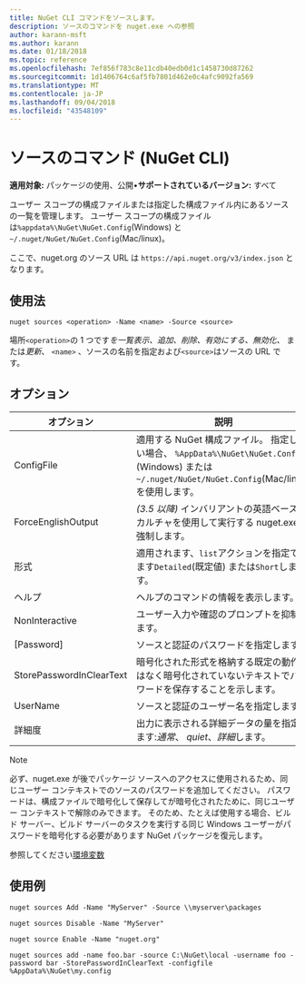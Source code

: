 ```yaml
---
title: NuGet CLI コマンドをソースします。
description: ソースのコマンドを nuget.exe への参照
author: karann-msft
ms.author: karann
ms.date: 01/18/2018
ms.topic: reference
ms.openlocfilehash: 7ef856f783c8e11cdb40edb0d1c1458730d87262
ms.sourcegitcommit: 1d1406764c6af5fb7801d462e0c4afc9092fa569
ms.translationtype: MT
ms.contentlocale: ja-JP
ms.lasthandoff: 09/04/2018
ms.locfileid: "43548109"
---
```

# <a name="sources-command-nuget-cli"></a>ソースのコマンド (NuGet CLI)

**適用対象:** パッケージの使用、公開&bullet;**サポートされているバージョン:** すべて

ユーザー スコープの構成ファイルまたは指定した構成ファイル内にあるソースの一覧を管理します。 ユーザー スコープの構成ファイルは`%appdata%\NuGet\NuGet.Config`(Windows) と`~/.nuget/NuGet/NuGet.Config`(Mac/linux)。

ここで、nuget.org のソース URL は `https://api.nuget.org/v3/index.json` となります。

## <a name="usage"></a>使用法

```cli
nuget sources <operation> -Name <name> -Source <source>
```

場所`<operation>`の 1 つです*を一覧表示、追加、削除、有効にする、無効化、* または*更新*、 `<name>` 、ソースの名前を指定および`<source>`はソースの URL です。

## <a name="options"></a>オプション

| オプション | 説明 |
| --- | --- |
| ConfigFile | 適用する NuGet 構成ファイル。 指定しない場合、 `%AppData%\NuGet\NuGet.Config` (Windows) または`~/.nuget/NuGet/NuGet.Config`(Mac/linux) を使用します。|
| ForceEnglishOutput | *(3.5 以降)* インバリアントの英語ベースのカルチャを使用して実行する nuget.exe を強制します。 |
| 形式 | 適用されます、`list`アクションを指定できます`Detailed`(既定値) または`Short`します。 |
| ヘルプ | ヘルプのコマンドの情報を表示します。 |
| NonInteractive | ユーザー入力や確認のプロンプトを抑制します。 |
| [Password] | ソースと認証のパスワードを指定します。 |
| StorePasswordInClearText | 暗号化された形式を格納する既定の動作ではなく暗号化されていないテキストでパスワードを保存することを示します。 |
| UserName | ソースと認証のユーザー名を指定します。 |
| 詳細度 | 出力に表示される詳細データの量を指定します:*通常*、 *quiet*、*詳細*します。 |

> [!Note]
> 必ず、nuget.exe が後でパッケージ ソースへのアクセスに使用されるため、同じユーザー コンテキストでのソースのパスワードを追加してください。 パスワードは、構成ファイルで暗号化して保存してが暗号化されたために、同じユーザー コンテキストで解除のみできます。 そのため、たとえば使用する場合、ビルド サーバー、ビルド サーバーのタスクを実行する同じ Windows ユーザーがパスワードを暗号化する必要があります NuGet パッケージを復元します。

参照してください[環境変数](cli-ref-environment-variables.md)

## <a name="examples"></a>使用例

```cli
nuget sources Add -Name "MyServer" -Source \\myserver\packages

nuget sources Disable -Name "MyServer"

nuget source Enable -Name "nuget.org"

nuget sources add -name foo.bar -source C:\NuGet\local -username foo -password bar -StorePasswordInClearText -configfile %AppData%\NuGet\my.config
```
